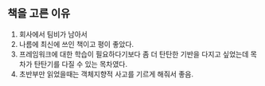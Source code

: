 ## 책을 고른 이유

1. 회사에서 팀비가 남아서
2. 나름에 최신에 쓰인 책이고 평이 좋았다.
3. 프레임워크에 대한 학습이 필요하다기보다 좀 더 탄탄한 기반을 다지고 싶었는데 목차가 탄탄기를 다질 수 있는 목차였다.
4. 초반부만 읽었을때는 객체지향적 사고를 기르게 해줘서 좋음.


